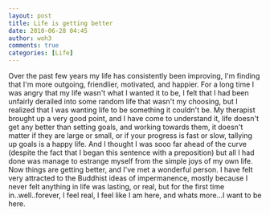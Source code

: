 ```yaml
---
layout: post
title: Life is getting better
date: 2010-06-28 04:45
author: woh3
comments: true
categories: [Life]
---
```

Over the past few years my life has consistently been improving, I'm finding that I'm more outgoing, friendlier, motivated, and happier. For a long time I was angry that my life wasn't what I wanted it to be, I felt that I had been unfairly derailed into some random life that wasn't my choosing, but I realized that I was wanting life to be something it couldn't be. My therapist brought up a very good point, and I have come to understand it, life doesn't get any better than setting goals, and working towards them, it doesn't matter if they are large or small, or if your progress is fast or slow, tallying up goals is a happy life. And I thought I was sooo far ahead of the curve (despite the fact that I began this sentence with a preposition) but all I had done was manage to estrange myself from the simple joys of my own life. Now things are getting better, and I've met a wonderful person. I have felt very attracted to the Buddhist ideas of impermanence, mostly because I never felt anything in life was lasting, or real, but for the first time in..well..forever, I feel real, I feel like I am here, and whats more...I want to be here.
